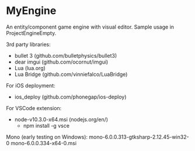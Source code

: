 MyEngine
========
An entity/component game engine with visual editor. Sample usage in ProjectEngineEmpty.

3rd party libraries:
- bullet 3        (github.com/bulletphysics/bullet3)
- dear imgui      (github.com/ocornut/imgui)
- Lua             (lua.org)
- Lua Bridge      (github.com/vinniefalco/LuaBridge)

For iOS deployment:
- ios_deploy      (github.com/phonegap/ios-deploy)

For VSCode extension:
- node-v10.3.0-x64.msi (nodejs.org/en/)
	- npm install -g vsce

Mono (early testing on Windows):
mono-6.0.0.313-gtksharp-2.12.45-win32-0
mono-6.0.0.334-x64-0.msi
